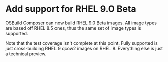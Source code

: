 # Add support for RHEL 9.0 Beta

OSBuild Composer can now build RHEL 9.0 Beta images. All image types are based
off RHEL 8.5 ones, thus the same set of image types is supported.

Note that the test coverage isn't complete at this point. Fully supported is
just cross-building RHEL 9 qcow2 images on RHEL 8. Everything else is just
a technical preview.
